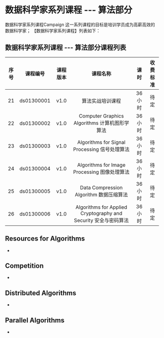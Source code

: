 

# 数据科学家系列课程 --- 算法部分
数据科学家系列课程Campaign
这一系列课程的目标是培训学员成为高薪高效的数据科学家； 【数据科学家系列课程】列表如下：

## 数据科学家系列课程 --- 算法部分课程列表 
| 序号 | 课程编号 | 课程版本 | 课程名称 | 课时 | 收费标准 |
| :---: | :---: | :---: | :---: | :---: | :---: |
| 21 | ds01300001 | v1.0 | 算法实战培训课程 | 36小时 | 待定 |
| 22 | ds01300002 | v1.0 | Computer Graphics Algorithms 计算机图形学算法 | 36小时 | 待定 |
| 23 | ds01300003 | v1.0 | Algorithms for Signal Processing  信号处理算法 | 36小时 | 待定 |
| 24 | ds01300004 | v1.0 | Algorithms for Image Processing  图像处理算法 | 36小时 | 待定 |
| 25 | ds01300005 | v1.0 | Data Compression Algorithm  数据压缩算法 | 36小时 | 待定 |
| 26 | ds01300006 | v1.0 | Algorithms for Applied Cryptography and Security  安全与密码算法 | 36小时 | 待定 |

## Resources for Algorithms
+ <TBC>
  
## Competition
+ <TBC>
  
## Distributed Algorithms
+ <TBC>
  
## Parallel Algorithms
+ <TBC>
